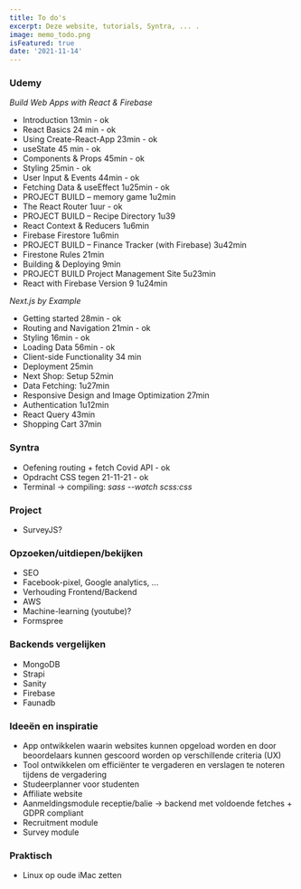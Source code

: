 ```yaml
---
title: To do's 
excerpt: Deze website, tutorials, Syntra, ... .
image: memo_todo.png
isFeatured: true
date: '2021-11-14'
---
```

### Udemy

*Build Web Apps with React & Firebase*

- Introduction 13min - ok 
- React Basics 24 min - ok 
- Using Create-React-App 23min - ok
- useState 45 min - ok 
- Components & Props 45min - ok 
- Styling 25min - ok 
- User Input & Events 44min - ok 
- Fetching Data & useEffect 1u25min - ok
- PROJECT BUILD – memory game 1u2min
- The React Router 1uur - ok 
- PROJECT BUILD – Recipe Directory 1u39
- React Context & Reducers 1u6min
- Firebase Firestore 1u6min
- PROJECT BUILD – Finance Tracker (with Firebase) 3u42min
- Firestone Rules 21min
- Building & Deploying 9min
- PROJECT BUILD Project Management Site 5u23min
- React with Firebase Version 9 1u24min
 
*Next.js by Example*

- Getting started 28min - ok 
- Routing and Navigation 21min - ok
- Styling 16min - ok 
- Loading Data 56min - ok
- Client-side Functionality 34 min
- Deployment 25min
- Next Shop: Setup 52min
- Data Fetching: 1u27min
- Responsive Design and Image Optimization 27min
- Authentication 1u12min
- React Query 43min
- Shopping Cart 37min

### Syntra 

- Oefening routing + fetch Covid API - ok 
- Opdracht CSS tegen 21-11-21 - ok 
- Terminal -> compiling:             *sass --watch scss:css* 

### Project 

- SurveyJS?

### Opzoeken/uitdiepen/bekijken

- SEO
- Facebook-pixel, Google analytics, ...
- Verhouding Frontend/Backend
- AWS
- Machine-learning (youtube)?
- Formspree

### Backends vergelijken 

- MongoDB 
- Strapi
- Sanity
- Firebase
- Faunadb  

### Ideeën en inspiratie

- App ontwikkelen waarin websites kunnen opgeload worden en door beoordelaars kunnen gescoord worden op verschillende criteria (UX)
- Tool ontwikkelen om efficiënter te vergaderen en verslagen te noteren tijdens de vergadering
- Studeerplanner voor studenten
- Affiliate website
- Aanmeldingsmodule receptie/balie -> backend met voldoende fetches + GDPR compliant
- Recruitment module
- Survey module

### Praktisch

- Linux op oude iMac zetten 